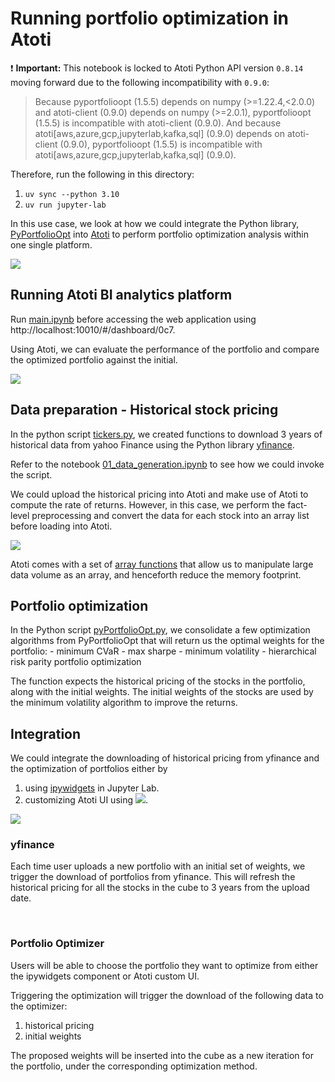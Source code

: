 # Running portfolio optimization in Atoti

❗ **Important:** This notebook is locked to Atoti Python API version `0.8.14` moving forward due to the following incompatibility with `0.9.0`:

> Because pyportfolioopt (1.5.5) depends on numpy (>=1.22.4,<2.0.0) and atoti-client (0.9.0) depends on numpy (>=2.0.1), pyportfolioopt (1.5.5) is incompatible with atoti-client (0.9.0). And because atoti[aws,azure,gcp,jupyterlab,kafka,sql] (0.9.0) depends on atoti-client (0.9.0), pyportfolioopt (1.5.5) is incompatible with atoti[aws,azure,gcp,jupyterlab,kafka,sql] (0.9.0).

Therefore, run the following in this directory:

1. `uv sync --python 3.10`
2. `uv run jupyter-lab`

In this use case, we look at how we could integrate the Python library, [PyPortfolioOpt](https://pyportfolioopt.readthedocs.io/en/latest/index.html) into [Atoti](https://www.atoti.io/) to perform portfolio optimization analysis within one single platform.

<img src="https://data.atoti.io/notebooks/cvar-optimisation/img/python_libraries.png" />

<br/>

## Running Atoti BI analytics platform 

Run [main.ipynb](./main.ipynb) before accessing the web application using http://localhost:10010/#/dashboard/0c7.

Using Atoti, we can evaluate the performance of the portfolio and compare the optimized portfolio against the initial.  

<img src="https://data.atoti.io/notebooks/cvar-optimisation/img/benchmarking.gif" />

<br/> 



## Data preparation - Historical stock pricing 

In the python script [tickers.py](./utils/tickers.py), we created functions to download 3 years of historical data from yahoo Finance using the Python library [yfinance](https://pypi.org/project/yfinance/).

Refer to the notebook [01_data_generation.ipynb](./01_data_generation.ipynb) to see how we could invoke the script.

We could upload the historical pricing into Atoti and make use of Atoti to compute the rate of returns. However, in this case, we perform the fact-level preprocessing and convert the data for each stock into an array list before loading into Atoti. 

<img src="https://data.atoti.io/notebooks/cvar-optimisation/img/data_format.png" />

Atoti comes with a set of [array functions](https://docs.atoti.io/latest/lib/atoti/atoti.array.html) that allow us to manipulate large data volume as an array, and henceforth reduce the memory footprint.

## Portfolio optimization

In the Python script [pyPortfolioOpt.py](./utils/pyPortfoliOpt.py), we consolidate a few optimization algorithms from PyPortfolioOpt that will return us the optimal weights for the portfolio:
    - minimum CVaR
    - max sharpe
    - minimum volatility
    - hierarchical risk parity portfolio optimization

The function expects the historical pricing of the stocks in the portfolio, along with the initial weights. The initial weights of the stocks are used by the minimum volatility algorithm to improve the returns.

## Integration

We could integrate the downloading of historical pricing from yfinance and the optimization of portfolios either by 
1. using [ipywidgets](https://ipywidgets.readthedocs.io/en/stable/) in Jupyter Lab.
2. customizing Atoti UI using <img src="https://img.shields.io/badge/🔒-Atoti-291A40" />.  

<img src="https://data.atoti.io/notebooks/cvar-optimisation/img/system_design3.png" />  

<br />

### yfinance

Each time user uploads a new portfolio with an initial set of weights, we trigger the download of portfolios from yfinance. This will refresh the historical pricing for all the stocks in the cube to 3 years from the upload date.

<br />

### Portfolio Optimizer

Users will be able to choose the portfolio they want to optimize from either the ipywidgets component or Atoti custom UI.  

Triggering the optimization will trigger the download of the following data to the optimizer:
1. historical pricing
2. initial weights

The proposed weights will be inserted into the cube as a new iteration for the portfolio, under the corresponding optimization method.